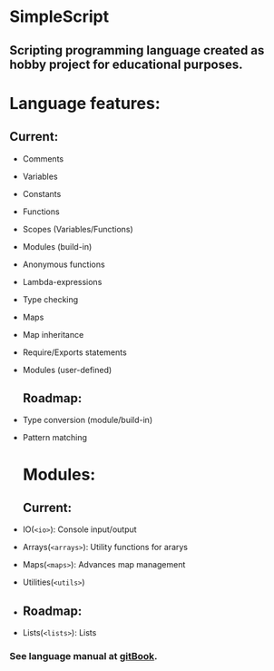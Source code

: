 # SimpleScript

## Scripting programming language created as hobby project for educational purposes.

# Language features:

## Current:

* Comments
* Variables
* Constants
* Functions
* Scopes \(Variables/Functions\)
* Modules \(build-in\)
* Anonymous functions
* Lambda-expressions
* Type checking
* Maps
* Map inheritance
* Require/Exports statements
* Modules \(user-defined\)
  ## Roadmap:
* Type conversion \(module/build-in\)
* Pattern matching

  # Modules:

  ## Current:

* IO\(`<io>`\): Console input/output
* Arrays\(`<arrays>`\): Utility functions for ararys
* Maps\(`<maps>`\): Advances map management
* Utilities\(`<utils>`\)
* ## Roadmap:
* Lists\(`<lists>`\): Lists

### See language manual at [gitBook](https://www.gitbook.com/book/4erem6a/simplescript-manual).